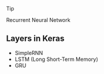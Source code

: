 >[!tip]
>Recurrent Neural Network

## Layers in Keras

- SimpleRNN
- LSTM (Long Short-Term Memory)
- GRU